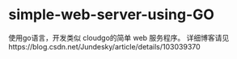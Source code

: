 # simple-web-server-using-GO
使用go语言，开发类似 cloudgo的简单 web 服务程序。
详细博客请见https://blog.csdn.net/Jundesky/article/details/103039370

